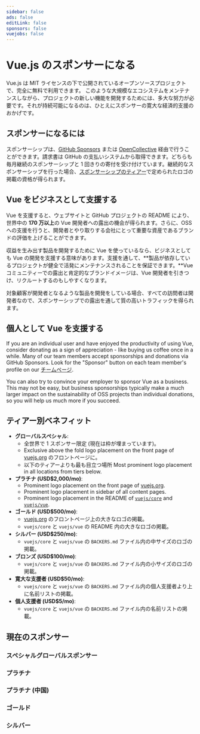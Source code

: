 ```yaml
---
sidebar: false
ads: false
editLink: false
sponsors: false
vuejobs: false
---
```


<script setup>
import SponsorsGroup from '/@theme/components/SponsorsGroup.vue'
</script>

# Vue.js のスポンサーになる

Vue.js は MIT ライセンスの下で公開されているオープンソースプロジェクトで、完全に無料で利用できます。
このような大規模なエコシステムをメンテナンスしながら、プロジェクトの新しい機能を開発するためには、多大な努力が必要です。それが持続可能になるのは、ひとえにスポンサーの寛大な経済的支援のおかげです。

## スポンサーになるには

スポンサーシップは、[GitHub Sponsors](https://github.com/sponsors/yyx990803) または [OpenCollective](https://opencollective.com/vuejs) 経由で行うことができます。請求書は GitHub の支払いシステムから取得できます。どちらも毎月継続のスポンサーシップと 1 回きりの寄付を受け付けています。継続的なスポンサーシップを行った場合、[スポンサーシップのティアー](#tier-benefits)で定められたロゴの掲載の資格が得られます。 

## Vue をビジネスとして支援する

Vue を支援すると、ウェブサイトと GitHub プロジェクトの README により、世界中の **170 万以上**の Vue 開発者への露出の機会が得られます。さらに、OSS への支援を行うと、開発者とやり取りする会社にとって重要な資産であるブランドの評価を上げることができます。

収益を生み出す製品を開発するために Vue を使っているなら、ビジネスとしても Vue の開発を支援する意味があります。支援を通して、**製品が依存しているプロジェクトが健全で活発にメンテナンスされることを保証できます。**Vue コミュニティーでの露出と肯定的なブランドイメージは、Vue 開発者を引きつけ、リクルートするのもしやすくなります。

対象顧客が開発者となるような製品を開発をしている場合、すべての訪問者は開発者なので、スポンサーシップでの露出を通して質の高いトラフィックを得られます。

## 個人として Vue を支援する

If you are an individual user and have enjoyed the productivity of using Vue, consider donating as a sign of appreciation - like buying us coffee once in a while. Many of our team members accept sponsorships and donations via GitHub Sponsors. Look for the "Sponsor" button on each team member's profile on our [チームページ](/about/team).

You can also try to convince your employer to sponsor Vue as a business. This may not be easy, but business sponsorships typically make a much larger impact on the sustainability of OSS projects than individual donations, so you will help us much more if you succeed.

## ティアー別ベネフィット

- **グローバルスペシャル**:
  - 全世界で 1 スポンサー限定 (現在は枠が埋まっています)。
  - Exclusive above the fold logo placement on the front page of [vuejs.org](/) のフロントページに。
  - 以下のティアーよりも最も目立つ場所 Most prominent logo placement in all locations from tiers below.
- **プラチナ (USD$2,000/mo)**:
  - Prominent logo placement on the front page of [vuejs.org](/).
  - Prominent logo placement in sidebar of all content pages.
  - Prominent logo placement in the README of [`vuejs/core`](https://github.com/vuejs/core) and [`vuejs/vue`](https://github.com/vuejs/core).
- **ゴールド (USD$500/mo)**:
  - [vuejs.org](/) のフロントページ上の大きなロゴの掲載。
  - `vuejs/core` と `vuejs/vue` の README 内の大きなロゴの掲載。
- **シルバー (USD$250/mo)**:
  - `vuejs/core` と `vuejs/vue` の `BACKERS.md` ファイル内の中サイズのロゴの掲載。
- **ブロンズ (USD$100/mo)**:
  - `vuejs/core` と `vuejs/vue` の `BACKERS.md` ファイル内の小サイズのロゴの掲載。
- **寛大な支援者 (USD$50/mo)**:
  - `vuejs/core` と `vuejs/vue` の `BACKERS.md` ファイル内の個人支援者より上に名前リストの掲載。
- **個人支援者 (USD$5/mo)**:
  - `vuejs/core` と `vuejs/vue` の `BACKERS.md` ファイル内の名前リストの掲載。

## 現在のスポンサー

### スペシャルグローバルスポンサー

<SponsorsGroup tier="special" placement="page" />

### プラチナ

<SponsorsGroup tier="platinum" placement="page" />

### プラチナ (中国)

<SponsorsGroup tier="platinum_china" placement="page" />

### ゴールド

<SponsorsGroup tier="gold" placement="page" />

### シルバー

<SponsorsGroup tier="silver" placement="page" />
